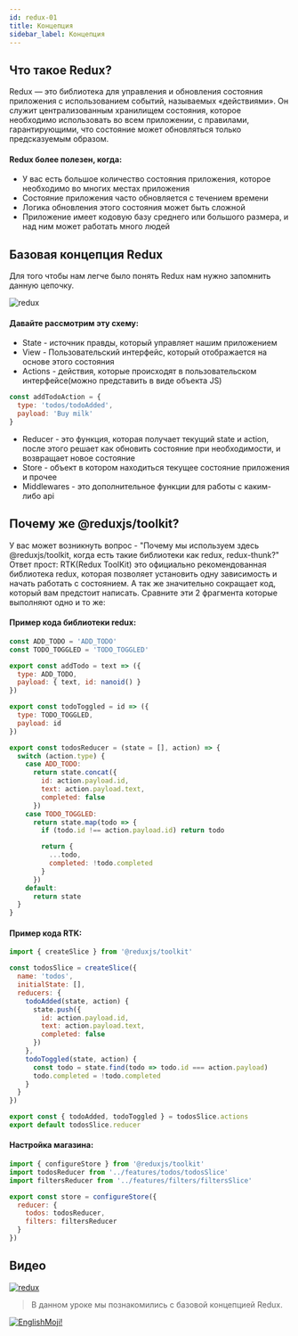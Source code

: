 ```yaml
---
id: redux-01
title: Концепция
sidebar_label: Концепция
---
```


## Что такое Redux?

Redux — это библиотека для управления и обновления состояния приложения с использованием событий, называемых «действиями». Он служит централизованным хранилищем состояния, которое необходимо использовать во всем приложении, с правилами, гарантирующими, что состояние может обновляться только предсказуемым образом. 

#### Redux более полезен, когда:
* У вас есть большое количество состояния приложения, которое необходимо во многих местах приложения
* Состояние приложения часто обновляется с течением времени
* Логика обновления этого состояния может быть сложной
* Приложение имеет кодовую базу среднего или большого размера, и над ним может работать много людей
## Базовая концепция Redux

Для того чтобы нам легче было понять Redux нам нужно запомнить данную цепочку.

![redux](https://thumbs.gfycat.com/SociableCraftyAlpaca-max-1mb.gif)

#### Давайте рассмотрим эту схему:
+ State - источник правды, который управляет нашим приложением
+ View - Пользовательский интерфейс, который отображается на основе этого состояния
+ Actions - действия, которые происходят в пользовательском интерфейсе(можно представить в виде объекта JS)
```js
const addTodoAction = {
  type: 'todos/todoAdded',
  payload: 'Buy milk'
}
```
+ Reducer - это функция, которая получает текущий state и action, после этого решает как обновить состояние при необходимости, и возвращает новое состояние
+ Store - объект в котором находиться текущее состояние приложения и прочее
+ Middlewares - это дополнительное функции для работы с каким-либо api

## Почему же @reduxjs/toolkit?

У вас может возникнуть вопрос - "Почему мы используем здесь @reduxjs/toolkit, когда есть такие библиотеки как redux, redux-thunk?" Ответ прост: RTK(Redux ToolKit) это официально рекомендованная библиотека redux, которая позволяет установить одну зависимость и начать работать с состоянием. А так же значительно сокращает код, который вам предстоит написать. Сравните эти 2 фрагмента которые выполняют одно и то же:

#### Пример кода библиотеки redux:

```js
const ADD_TODO = 'ADD_TODO'
const TODO_TOGGLED = 'TODO_TOGGLED'

export const addTodo = text => ({
  type: ADD_TODO,
  payload: { text, id: nanoid() }
})

export const todoToggled = id => ({
  type: TODO_TOGGLED,
  payload: id
})

export const todosReducer = (state = [], action) => {
  switch (action.type) {
    case ADD_TODO:
      return state.concat({
        id: action.payload.id,
        text: action.payload.text,
        completed: false
      })
    case TODO_TOGGLED:
      return state.map(todo => {
        if (todo.id !== action.payload.id) return todo

        return {
          ...todo,
          completed: !todo.completed
        }
      })
    default:
      return state
  }
}
```

#### Пример кода RTK:
```js
import { createSlice } from '@reduxjs/toolkit'

const todosSlice = createSlice({
  name: 'todos',
  initialState: [],
  reducers: {
    todoAdded(state, action) {
      state.push({
        id: action.payload.id,
        text: action.payload.text,
        completed: false
      })
    },
    todoToggled(state, action) {
      const todo = state.find(todo => todo.id === action.payload)
      todo.completed = !todo.completed
    }
  }
})

export const { todoAdded, todoToggled } = todosSlice.actions
export default todosSlice.reducer
```

#### Настройка магазина:
```js
import { configureStore } from '@reduxjs/toolkit'
import todosReducer from '../features/todos/todosSlice'
import filtersReducer from '../features/filters/filtersSlice'

export const store = configureStore({
  reducer: {
    todos: todosReducer,
    filters: filtersReducer
  }
})
```

## Видео
[![redux](/img/redux/01.gif)](https://youtu.be/3iNnqtmEgtg)

 > В данном уроке мы познакомились с базовой концепцией Redux.


 [![EnglishMoji!](/img/logo/englishmoji.png)](https://apps.apple.com/kz/app/englishmoji/id6450254885)